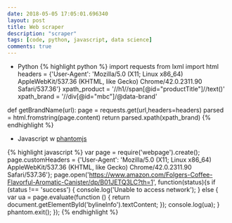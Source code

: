 ```yaml
---
date: 2018-05-05 17:05:01.696340
layout: post
title: Web scraper
description: "scraper"
tags: [code, python, javascript, data science]
comments: true
---
```

* Python
{% highlight python %}
import requests
from lxml import html
headers = {'User-Agent': 'Mozilla/5.0 (X11; Linux x86_64) AppleWebKit/537.36 (KHTML, like Gecko) Chrome/42.0.2311.90 Safari/537.36'}
xpath_product = '//h1//span[@id="productTitle"]//text()'
xpath_brand = '//div[@id="mbc"]/@data-brand'

def getBrandName(url):
    page = requests.get(url,headers=headers)
    parsed = html.fromstring(page.content)
    return parsed.xpath(xpath_brand)
{% endhighlight %}

<!--excerpt-->
* Javascript w [phantomjs](http://phantomjs.org/)

{% highlight javascript %}
var page = require('webpage').create();
page.customHeaders = {'User-Agent': 'Mozilla/5.0 (X11; Linux x86_64) AppleWebKit/537.36 (KHTML, like Gecko) Chrome/42.0.2311.90 Safari/537.36'};
page.open('https://www.amazon.com/Folgers-Coffee-Flavorful-Aromatic-Canister/dp/B01JETQ3LC?th=1', function(status){s
    if (status !== 'success') {
        console.log('Unable to access network');
    } else {
        var ua = page.evaluate(function () {
            return document.getElementById('bylineInfo').textContent;
        });
        console.log(ua);
    }
    phantom.exit();
});
{% endhighlight %}
